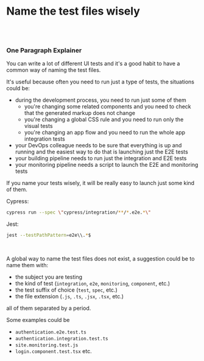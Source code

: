 # Name the test files wisely

<br/><br/>

### One Paragraph Explainer

You can write a lot of different UI tests and it's a good habit to have a common way of naming the
test files.

It's useful because often you need to run just a type of tests, the situations could be:
- during the development process, you need to run just some of them
  - you're changing some related components and you need to check that the generated markup does not change
  - you're changing a global CSS rule and you need to run only the visual tests
  - you're changing an app flow and you need to run the whole app integration tests
- your DevOps colleague needs to be sure that everything is up and running and the easiest way to do
  that is launching just the E2E tests
- your building pipeline needs to run just the integration and E2E tests
- your monitoring pipeline needs a script to launch the E2E and monitoring tests

If you name your tests wisely, it will be really easy to launch just some kind of them.

Cypress:
```bash
cypress run --spec \"cypress/integration/**/*.e2e.*\"
```

Jest:
```bash
jest --testPathPattern=e2e\\.*$
```

<br>

A global way to name the test files does not exist, a suggestion could be to name them with:
- the subject you are testing
- the kind of test (`integration`, `e2e`, `monitoring`, `component`, etc.)
- the test suffix of choice (`test`, `spec`, etc.)
- the file extension (`.js`, `.ts`, `.jsx`, `.tsx`, etc.)

all of them separated by a period.

Some examples could be
- `authentication.e2e.test.ts`
- `authentication.integration.test.ts`
- `site.monitoring.test.js`
- `login.component.test.tsx`
etc.
